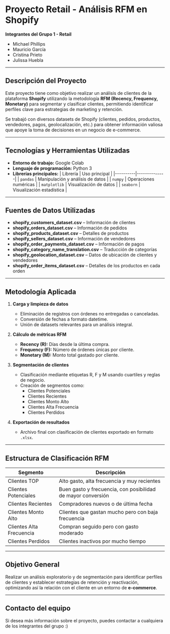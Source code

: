 # Proyecto Retail - Análisis RFM en Shopify

**Integrantes del Grupo 1 - Retail**  
- Michael Phillips  
- Mauricio García  
- Cristina Prieto  
- Julissa Huebla  

---

## Descripción del Proyecto

Este proyecto tiene como objetivo realizar un análisis de clientes de la plataforma **Shopify** utilizando la metodología **RFM (Recency, Frequency, Monetary)** para segmentar y clasificar clientes, permitiendo identificar perfiles clave para estrategias de marketing y retención.

Se trabajó con diversos datasets de Shopify (clientes, pedidos, productos, vendedores, pagos, geolocalización, etc.) para obtener información valiosa que apoye la toma de decisiones en un negocio de e-commerce.

---

## Tecnologías y Herramientas Utilizadas

- **Entorno de trabajo:** Google Colab  
- **Lenguaje de programación:** Python 3  
- **Librerías principales:**
  | Librería | Uso principal |
  |----------|--------------|
  | `pandas` | Manipulación y análisis de datos |
  | `numpy` | Operaciones numéricas |
  | `matplotlib` | Visualización de datos |
  | `seaborn` | Visualización estadística |


---

## Fuentes de Datos Utilizadas

- **shopify_customers_dataset.csv** – Información de clientes  
- **shopify_orders_dataset.csv** – Información de pedidos  
- **shopify_products_dataset.csv** – Detalles de productos  
- **shopify_sellers_dataset.csv** – Información de vendedores  
- **shopify_order_payments_dataset.csv** – Información de pagos  
- **shopify_category_name_translation.csv** – Traducción de categorías  
- **shopify_geolocation_dataset.csv** – Datos de ubicación de clientes y vendedores  
- **shopify_order_items_dataset.csv** – Detalles de los productos en cada orden  

---

## Metodología Aplicada

1. **Carga y limpieza de datos**  
   - Eliminación de registros con órdenes no entregadas o canceladas.  
   - Conversión de fechas a formato datetime.  
   - Unión de datasets relevantes para un análisis integral.

2. **Cálculo de métricas RFM**  
   - **Recency (R):** Días desde la última compra.  
   - **Frequency (F):** Número de órdenes únicas por cliente.  
   - **Monetary (M):** Monto total gastado por cliente.  

3. **Segmentación de clientes**  
   - Clasificación mediante etiquetas R, F y M usando cuartiles y reglas de negocio.  
   - Creación de segmentos como:  
     - Clientes Potenciales  
     - Clientes Recientes  
     - Clientes Monto Alto  
     - Clientes Alta Frecuencia  
     - Clientes Perdidos  

4. **Exportación de resultados**  
   - Archivo final con clasificación de clientes exportado en formato `.xlsx`.

---

## Estructura de Clasificación RFM

| Segmento | Descripción |
|----------|-------------|
| Clientes TOP | Alto gasto, alta frecuencia y muy recientes |
| Clientes Potenciales | Buen gasto y frecuencia, con posibilidad de mayor conversión |
| Clientes Recientes | Compradores nuevos o de última fecha |
| Clientes Monto Alto | Clientes que gastan mucho pero con baja frecuencia |
| Clientes Alta Frecuencia | Compran seguido pero con gasto moderado |
| Clientes Perdidos | Clientes inactivos por mucho tiempo |

---

## Objetivo General

Realizar un análisis exploratorio y de segmentación para identificar perfiles de clientes y establecer estrategias de retención y reactivación, optimizando así la relación con el cliente en un entorno de **e-commerce**.

---

## Contacto del equipo
Si desea más información sobre el proyecto, puedes contactar a cualquiera de los integrantes del grupo :)


